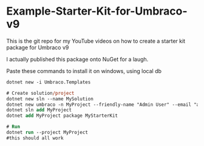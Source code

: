 # Example-Starter-Kit-for-Umbraco-v9

This is the git repo for my YouTube videos on how to create a starter kit package for Umbraco v9

I actually published this package onto NuGet for a laugh.

Paste these commands to install it on windows, using local db

```ps
dotnet new -i Umbraco.Templates

# Create solution/project
dotnet new sln --name MySolution
dotnet new umbraco -n MyProject --friendly-name "Admin User" --email "admin@admin.com" --password "1234567890" --connection-string "Data Source=(localdb)\MSSQLLocalDB;AttachDbFilename=|DataDirectory|\Umbraco.mdf;Integrated Security=True"
dotnet sln add MyProject
dotnet add MyProject package MyStarterKit

# Run
dotnet run --project MyProject
#this should all work
```
